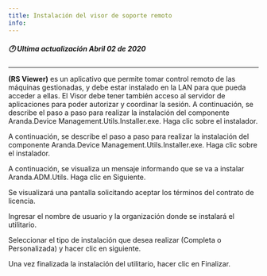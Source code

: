 ```yaml
---
title: Instalación del visor de soporte remoto
info:
---
```

##### 🕐 Ultima actualización Abril 02 de 2020
---


**(RS Viewer)** es un aplicativo que permite tomar control remoto de las máquinas gestionadas, y debe estar instalado en la LAN para que pueda acceder a ellas. El Visor debe tener también acceso al servidor de aplicaciones para poder autorizar y coordinar la sesión. A continuación, se describe el paso a paso para realizar la instalación del componente Aranda.Device Management.Utils.Installer.exe. Haga clic sobre el instalador.

A continuación, se describe el paso a paso para realizar la instalación del componente Aranda.Device Management.Utils.Installer.exe. Haga clic sobre el instalador.


A continuación, se visualiza un mensaje informando que se va a instalar Aranda.ADM.Utils. Haga clic en Siguiente.


Se visualizará una pantalla solicitando aceptar los términos del contrato de licencia.


Ingresar el nombre de usuario y la organización donde se instalará el utilitario.


Seleccionar el tipo de instalación que desea realizar (Completa o Personalizada) y hacer clic en siguiente.


Una vez finalizada la instalación del utilitario, hacer clic en Finalizar.
